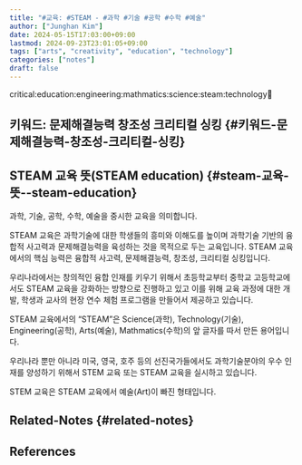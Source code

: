 ```yaml
---
title: "#교육: #STEAM - #과학 #기술 #공학 #수학 #예술"
author: ["Junghan Kim"]
date: 2024-05-15T17:03:00+09:00
lastmod: 2024-09-23T23:01:05+09:00
tags: ["arts", "creativity", "education", "technology"]
categories: ["notes"]
draft: false
---
```


critical:education:engineering:mathmatics:science:steam:technology:thinking:


## 키워드: 문제해결능력 창조성 크리티컬 싱킹 {#키워드-문제해결능력-창조성-크리티컬-싱킹}


## STEAM 교육 뜻(STEAM education) {#steam-교육-뜻--steam-education}

과학, 기술, 공학, 수학, 예술을 중시한 교육을 의미합니다.

STEAM 교육은 과학기술에 대한 학생들의 흥미와 이해도를 높이며 과학기술 기반의 융합적 사고력과 문제해결능력을 육성하는 것을 목적으로 두는 교육입니다. STEAM 교육에서의 핵심 능력은 융합적 사고력, 문제해결능력, 창조성, 크리티컬 싱킹입니다.

우리나라에서는 창의적인 융합 인재를 키우기 위해서 초등학교부터 중학교 고등학교에서도 STEAM 교육을 강화하는 방향으로 진행하고 있고 이를 위해 교육 과정에 대한 개발, 학생과 교사의 현장 연수 체험 프로그램을 만들어서 제공하고 있습니다.

STEAM 교육에서의 “STEAM”은 Science(과학), Technology(기술), Engineering(공학), Arts(예술), Mathmatics(수학)의 앞 글자를 따서 만든 용어입니다.

우리나라 뿐만 아니라 미국, 영국, 호주 등의 선진국가들에서도 과학기술분야의 우수 인재를 양성하기 위해서 STEM 교육 또는 STEAM 교육을 실시하고 있습니다.

STEM 교육은 STEAM 교육에서 예술(Art)이 빠진 형태입니다.


## Related-Notes {#related-notes}

## References

<style>.csl-entry{text-indent: -1.5em; margin-left: 1.5em;}</style><div class="csl-bib-body">
</div>

